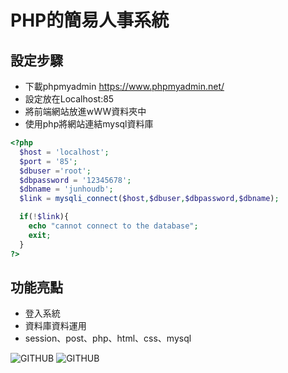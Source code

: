 # PHP的簡易人事系統

## 設定步驟
* 下載phpmyadmin https://www.phpmyadmin.net/
* 設定放在Localhost:85
* 將前端網站放進wWW資料夾中
* 使用php將網站連結mysql資料庫

```php
<?php
  $host = 'localhost';
  $port = '85';
  $dbuser ='root';
  $dbpassword = '12345678';
  $dbname = 'junhoudb';
  $link = mysqli_connect($host,$dbuser,$dbpassword,$dbname);

  if(!$link){
    echo "cannot connect to the database";
    exit;
  }
?>
```

## 功能亮點
* 登入系統
* 資料庫資料運用
* session、post、php、html、css、mysql

![GITHUB]( https://drive.google.com/file/d/1NFx6wYZfl0cpK4GrtvPSEEGuowab8xPy/view?usp=sharing "登入畫面")
![GITHUB]( https://drive.google.com/file/d/1YLvqniDXVfZ4Oc6JN8tZ_frIGgQczs3H/view?usp=sharing "系統畫面")

